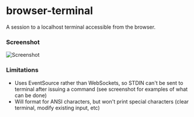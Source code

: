 # browser-terminal
A session to a localhost terminal accessible from the browser.

### Screenshot

![Screenshot](http://at1as.github.io/github_repo_assets/browser-terminal.jpg)

### Limitations

* Uses EventSource rather than WebSockets, so STDIN can't be sent to terminal after issuing a command (see screenshot for examples of what can be done)
* Will format for ANSI characters, but won't print special characters (clear terminal, modify existing input, etc)
